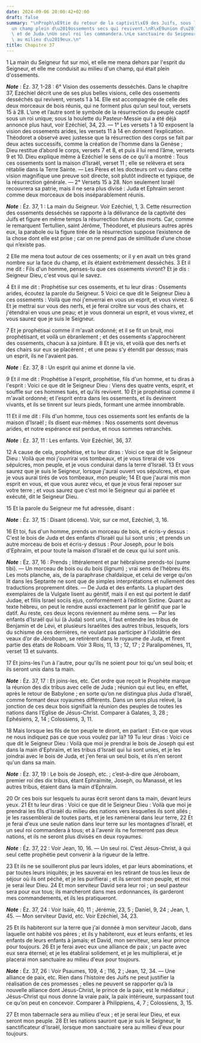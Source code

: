 ```yaml
---
date: 2024-09-06 20:00:42+02:00
draft: false
summary: "\nProph\xE9tie du retour de la captivit\xE9 des Juifs, sous la figure d\u2019\
  un champ plein d\u2019ossements secs qui revivent.\nR\xE9union d\u2019Isra\xEBl\
  \ et de Juda.\nUn seul roi les commandera.\nLe sanctuaire du Seigneur sera fix\xE9\
  \ au milieu d\u2019eux.\n"
title: Chapitre 37
---
```





1 La main du Seigneur fut sur moi, et elle me mena dehors par l'esprit du Seigneur, et elle me conduisit au milieu d'un champ, qui était plein d'ossements.

***Note*** :  Éz. 37, 1-28 : 6° Vision des ossements desséchés. Dans le chapitre 37, Ezéchiel décrit une de ses plus belles visions, celle des ossements desséchés qui revivent, versets 1 à 14. Elle est accompagnée de celle des deux morceaux de bois réunis, qui ne forment plus qu’un seul tout, versets 15 à 28. L’une et l’autre sont le symbole de la résurrection du peuple captif sous un roi unique, sous la houlette du Pasteur-Messie qui a été déjà annoncé plus haut, voir Ezéchiel, 34, 23. ― 1° Les versets 1 à 10 exposent la vision des ossements arides, les versets 11 à 14 en donnent l’explication. Théodoret a observé avec justesse que la résurrection des corps se fait par deux actes successifs, comme la création de l’homme dans la Genèse ; Dieu restitue d’abord le corps, versets 7 et 8, et puis il lui rend l’âme, versets 9 et 10. Dieu explique même à Ezéchiel le sens de ce qu’il a montré : Tous ces ossements sont la maison d’Israël, verset 11 ; elle se relèvera et sera rétablie dans la Terre Sainte. ― Les Pères et les
docteurs ont vu dans cette vision magnifique une preuve soit directe, soit plutôt indirecte et typique, de la résurrection générale. ― 2° Versets 15 à 28. Non seulement Israël recouvrera sa patrie, mais il ne sera plus divisé : Juda et Ephraïm seront comme deux morceaux de bois inséparablement réunis.

***Note*** :  Éz. 37, 1 : La main du Seigneur. Voir Ezéchiel, 1, 3. Cette résurrection des ossements desséchés se rapporte à la délivrance de la captivité des Juifs et figure en même temps la résurrection future des morts. Car, comme le remarquent Tertullien, saint Jérôme, Théodoret, et plusieurs autres après eux, la parabole ou la figure tirée de la résurrection suppose l’existence de la chose dont elle est prise ; car on ne prend pas de similitude d’une chose qui n’existe pas.

2 Elle me mena tout autour de ces ossements; or il y en avait un très grand nombre sur la face du champ, et ils étaient extrêmement desséchés. 3 Et il me dit : Fils d'un homme, penses-tu que ces ossements vivront? Et je dis : Seigneur Dieu, c'est vous qui le savez.


4 Et il me dit : Prophétise sur ces ossements, et tu leur diras : Ossements arides, écoutez la parole du Seigneur. 5 Voici ce que dit le Seigneur Dieu à ces ossements : Voilà que moi j'enverrai en vous un esprit, et vous vivrez. 6 Et je mettrai sur vous des nerfs, et je ferai croître sur vous des chairs, et j'étendrai en vous une peau; et je vous donnerai un esprit, et vous vivrez, et vous saurez que je suis le Seigneur.


7 Et je prophétisai comme il m'avait ordonné; et il se fit un bruit, moi prophétisant, et voilà un ébranlement ; et des ossements s'approchèrent des ossements, chacun à sa jointure. 8 Et je vis, et voilà que des nerfs et des chairs sur eux se placèrent ; et une peau s'y étendit par dessus; mais un esprit, ils ne l'avaient pas.

***Note*** :  Éz. 37, 8 : Un esprit qui anime et donne la vie.


9 Et il me dit : Prophétise à l'esprit, prophétise, fils d'un homme, et tu diras à l'esprit : Voici ce que dit le Seigneur Dieu : Viens des quatre vents, esprit, et souffle sur ces hommes tués, et qu'ils revivent. 10 Et je prophétisai comme il m'avait ordonné; et l'esprit entra dans les ossements, et ils devinrent vivants, et ils se tinrent sur leurs pieds, formant une armée innombrable.


11 Et il me dit : Fils d'un homme, tous ces ossements sont les enfants de la maison d'Israël ; ils disent eux-mêmes : Nos ossements sont devenus arides, et notre espérance est perdue, et nous sommes retranchés.

***Note*** :  Éz. 37, 11 : Les enfants. Voir Ezéchiel, 36, 37.

12 A cause de cela, prophétise, et tu leur diras : Voici ce que dit le Seigneur Dieu : Voilà que moi j'ouvrirai vos tombeaux, et je vous tirerai de vos sépulcres, mon peuple, et je vous conduirai dans la terre d'Israël. 13 Et vous saurez que je suis le Seigneur, lorsque j'aurai ouvert vos sépulcres, et que je vous aurai tirés de vos tombeaux, mon peuple; 14 Et que j'aurai mis mon esprit en vous, et que vous aurez vécu, et que je vous ferai reposer sur votre terre ; et vous saurez que c'est moi le Seigneur qui ai parlée et exécuté, dit le Seigneur Dieu.


15 Et la parole du Seigneur me fut adressée, disant :

***Note*** :  Éz. 37, 15 : Disant (dicens). Voir, sur ce mot, Ezéchiel, 3, 16.


16 Et toi, fus d'un homme, prends un morceau de bois, et écris-y dessus : C'est le bois de Juda et des enfants d'Israël qui lui sont unis ; et prends un autre morceau de bois et écris-y dessus : Pour Joseph, pour le bois d'Ephraïm, et pour toute la maison d'Israël et de ceux qui lui sont unis.

***Note*** :  Éz. 37, 16 : Prends ; littéralement et par hébraïsme prends-toi (sume tibi). ― Un morceau de bois ou du bois (lignum) ; vrai sens de l’hébreu êts. Les mots planche, ais, de la paraphrase chaldaïque, et celui de verge qu’on lit dans les Septante ne sont que de simples interprétations et nullement des traductions proprement dites. ― De Juda et des enfants. La plupart des exemplaires de la Vulgate lisent au génitif, mais il en est qui portent le datif Judae, et filiis Israel sociis ejus, conformément à l’édition Sixtine. Quant au texte hébreu, on peut le rendre aussi exactement par le génitif que par le datif. Au reste, ces deux leçons reviennent au même sens. ― Par les enfants d’Israël qui lui (à Juda) sont unis, il faut entendre les tribus de Benjamin et de Lévi, et plusieurs Israélites des autres tribus, lesquels, lors du schisme de ces dernières, ne voulant pas participer à l’idolâtrie des veaux d’or de Jéroboam, se retirèrent dans le royaume de Juda, et firent partie des états de Roboam. Voir 3 Rois,
11, 13 ; 12, 17 ; 2 Paralipomènes, 11, verset 13 et suivants.

17 Et joins-les l'un à l'autre, pour qu'ils ne soient pour toi qu'un seul bois; et ils seront unis dans ta main.

***Note*** :  Éz. 37, 17 : Et joins-les, etc. Cet ordre que reçoit le Prophète marque la réunion des dix tribus avec celle de Juda ; réunion qui eut lieu, en effet, après le retour de Babylone ; en sorte qu’on ne distingua plus Juda d’Israël, comme formant deux royaumes différents. Dans un sens plus relevé, la jonction de ces deux bois signifiait la réunion des peuples de toutes les nations dans l’Eglise de Jésus-Christ. Comparer à Galates, 3, 28 ; Ephésiens, 2, 14 ; Colossiens, 3, 11.

18 Mais lorsque les fils de ton peuple te diront, en parlant : Est-ce que vous ne nous indiquez pas ce que vous voulez par là? 19 Tu leur diras : Voici ce que dit le Seigneur Dieu : Voilà que moi je prendrai le bois de Joseph qui est dans la main d'Ephraïm, et les tribus d'Israël qui lui sont unies, et je les joindrai avec le bois de Juda, et j'en ferai un seul bois, et ils n'en seront qu'un dans sa main.

***Note*** :  Éz. 37, 19 : Le bois de Joseph, etc. ; c’est-à-dire que Jéroboam, premier roi des dix tribus, étant Ephraïmite, Joseph, ou Manassé, et les autres tribus, étaient dans la main d’Ephraïm.


20 Or ces bois sur lesquels tu auras écrit seront dans ta main, devant leurs yeux. 21 Et tu leur diras : Voici ce que dit le Seigneur Dieu : Voilà que moi je prendrai les fils d'Israël du milieu des nations vers lesquelles ils sont allés ; je les rassemblerai de toutes parts, et je les ramènerai dans leur terre, 22 Et je ferai d'eux une seule nation dans leur terre sur les montagnes d'Israël, et un seul roi commandera à tous; et à l'avenir ils ne formeront pas deux nations, et ils ne seront plus divisés en deux royaumes.

***Note*** :  Éz. 37, 22 : Voir Jean, 10, 16. ― Un seul roi. C’est Jésus-Christ, à qui seul cette prophétie peut convenir à la rigueur de la lettre.

23 Et ils ne se souilleront plus par leurs idoles, et par leurs abominations, et par toutes leurs iniquités; je les sauverai en les retirant de tous les lieux de séjour où ils ont péché, et je les purifierai ; et ils seront mon peuple, et moi je serai leur Dieu. 24 Et mon serviteur David sera leur roi ; un seul pasteur sera pour eux tous; ils marcheront dans mes ordonnances, ils garderont mes commandements, et ils les pratiqueront.

***Note*** :  Éz. 37, 24 : Voir Isaïe, 40, 11 ; Jérémie, 23, 5 ; Daniel, 9, 24 ; Jean, 1, 45. ― Mon serviteur David, etc. Voir Ezéchiel, 34, 23.

25 Et ils habiteront sur la terre que j'ai donnée à mon serviteur Jacob, dans laquelle ont habité vos pères ; et ils y habiteront, eux et leurs enfants, et les enfants de leurs enfants à jamais; et David, mon serviteur, sera leur prince pour toujours. 26 Et je ferai avec eux une alliance de paix ; un pacte avec eux sera éternel; et je les établirai solidement, et je les multiplierai, et je placerai mon sanctuaire au milieu d'eux pour toujours.

***Note*** :  Éz. 37, 26 : Voir Psaumes, 109, 4 ; 116, 2 ; Jean, 12, 34. ― Une alliance de paix, etc. Rien dans l’histoire des Juifs ne peut justifier la réalisation de ces promesses ; elles ne peuvent se rapporter qu’à la nouvelle alliance dont Jésus-Christ, le prince de la paix, est le médiateur ; Jésus-Christ qui nous donne la vraie paix, la paix intérieure, surpassant tout ce qu’on peut en concevoir. Comparer à Philippiens, 4, 7 ; Colossiens, 3, 15.

27 Et mon tabernacle sera au milieu d'eux ; et je serai leur Dieu, et eux seront mon peuple. 28 Et les nations sauront que je suis le Seigneur, le sanctificateur d'Israël, lorsque mon sanctuaire sera au milieu d'eux pour toujours.

